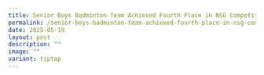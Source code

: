 ```yaml
---
title: Senior Boys Badminton Team Achieved Fourth Place in NSG Competition
permalink: /senior-boys-badminton-team-achieved-fourth-place-in-nsg-competition/
date: 2025-05-19
layout: post
description: ""
image: ""
variant: tiptap
---
```

